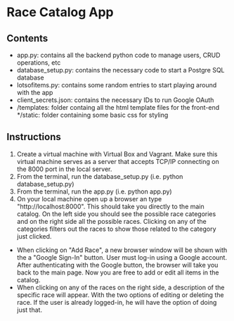 # Race Catalog App
## Contents
* app.py: contains all the backend python code to manage users, CRUD operations, etc
* database_setup.py: contains the necessary code to start a Postgre SQL database
* lotsofitems.py: contains some random entries to start playing around with the app
* client_secrets.json: contains the necessary IDs to run Google OAuth
* /templates: folder containg all the html template files for the front-end
*/static: folder containing some basic css for styling

## Instructions
1. Create a virtual machine with Virtual Box and Vagrant. Make sure this virtual machine serves as a server that accepts TCP/IP connecting on the 8000 port in the local server.
2. From the terminal, run the database_setup.py (i.e. python database_setup.py)
3. From the terminal, run the app.py (i.e. python app.py)
4. On your local machine open up a browser an type "http://localhost:8000". This should take you directly to the main catalog. On the left side you should see the possible race categories and on the right side all the possible races. Clicking on any of the categories filters out the races to show those related to the category just clicked. 
* When clicking on "Add Race", a new browser window will be shown with the a "Google Sign-In" button. User must log-in using a Google account. After authenticating with the Google button, the browser will take you back to the main page. Now you are free to add or edit all items in the catalog. 
* When clicking on any of the races on the right side, a description of the specific race will appear. With the two options of editing or deleting the race. If the user is already logged-in, he will have the option of doing just that.
